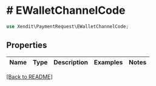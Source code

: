 # # EWalletChannelCode


```php
use Xendit\PaymentRequest\EWalletChannelCode;
```

## Properties

Name | Type | Description | Examples | Notes
------------ | ------------- | ------------- | ------------- | ------------- 

[[Back to README]](../../README.md)
